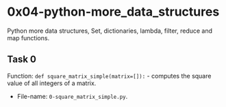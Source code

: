 # 0x04-python-more\_data\_structures
Python more data structures, Set, dictionaries, lambda, filter, reduce and map functions.

## Task 0
Function: `def square_matrix_simple(matrix=[]):` - computes the square value of all integers of a matrix.
* File-name: `0-square_matrix_simple.py`.
